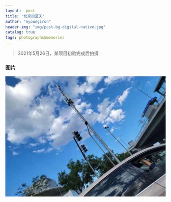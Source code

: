 ```yaml
---
layout:  post 
title: "北京的蓝天" 
author: "myoungiron"
header-img: "img/post-bg-digital-native.jpg"
catalog: true
tags: photographs&memories
---
```

>2021年5月26日，某项目初验完成后拍摄


### 图片
![蓝天白云](/img/one_photo_20210526.jpg)
